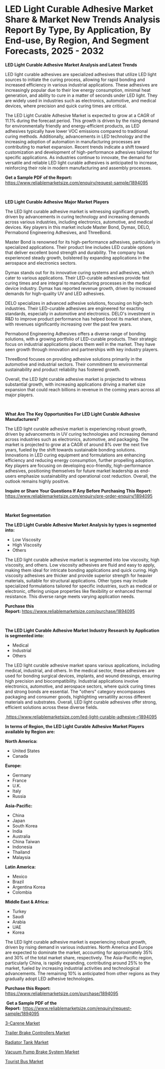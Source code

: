 <p><h1>LED Light Curable Adhesive Market Share & Market New Trends Analysis Report By Type, By Application, By End-use, By Region, And Segment Forecasts, 2025 - 2032</h1></p><p><strong>LED Light Curable Adhesive Market Analysis and Latest Trends</strong></p>
<p><p>LED light curable adhesives are specialized adhesives that utilize LED light sources to initiate the curing process, allowing for rapid bonding and increased efficiency in various industrial applications. These adhesives are increasingly popular due to their low energy consumption, minimal heat generation, and ability to cure in a matter of seconds under LED light. They are widely used in industries such as electronics, automotive, and medical devices, where precision and quick curing times are critical.</p><p>The LED Light Curable Adhesive Market is expected to grow at a CAGR of 11.1% during the forecast period. This growth is driven by the rising demand for environmentally friendly and energy-efficient products, as LED adhesives typically have lower VOC emissions compared to traditional curing methods. Additionally, advancements in LED technology and the increasing adoption of automation in manufacturing processes are contributing to market expansion. Recent trends indicate a shift toward customization and development of high-performance adhesives tailored for specific applications. As industries continue to innovate, the demand for versatile and reliable LED light curable adhesives is anticipated to increase, reinforcing their role in modern manufacturing and assembly processes.</p></p>
<p><strong>Get a Sample PDF of the Report:&nbsp;</strong> <a href="https://www.reliablemarketsize.com/enquiry/request-sample/1894095?utm_campaign=2218&utm_medium=2&utm_source=Github&utm_content=ia&utm_term=04022025&utm_id=led-light-curable-adhesive">https://www.reliablemarketsize.com/enquiry/request-sample/1894095</a></p>
<p>&nbsp;</p>
<p><strong>LED Light Curable Adhesive Major Market Players</strong></p>
<p><p>The LED light curable adhesive market is witnessing significant growth, driven by advancements in curing technology and increasing demands across various industries, including electronics, automotive, and medical devices. Key players in this market include Master Bond, Dymax, DELO, Permabond Engineering Adhesives, and ThreeBond.</p><p>Master Bond is renowned for its high-performance adhesives, particularly in specialized applications. Their product line includes LED curable options that deliver excellent bond strength and durability. The company has experienced steady growth, bolstered by expanding applications in the aerospace and electronics sectors. </p><p>Dymax stands out for its innovative curing systems and adhesives, which cater to various applications. Their LED-curable adhesives provide fast curing times and are integral to manufacturing processes in the medical device industry. Dymax has reported revenue growth, driven by increased demands for high-quality UV and LED adhesives.</p><p>DELO specializes in advanced adhesive solutions, focusing on high-tech industries. Their LED-curable adhesives are engineered for exacting standards, especially in automotive and electronics. DELO's investment in R&D to improve product performance has helped boost its market share, with revenues significantly increasing over the past few years.</p><p>Permabond Engineering Adhesives offers a diverse range of bonding solutions, with a growing portfolio of LED-curable products. Their strategic focus on industrial applications places them well in the market. They have seen growth through innovation and partnerships with key industry players.</p><p>ThreeBond focuses on providing adhesive solutions primarily in the automotive and industrial sectors. Their commitment to environmental sustainability and product reliability has fostered growth.</p><p>Overall, the LED light curable adhesive market is projected to witness substantial growth, with increasing applications driving a market size expansion that could reach billions in revenue in the coming years across all major players.</p></p>
<p>&nbsp;</p>
<p><strong>What Are The Key Opportunities For LED Light Curable Adhesive Manufacturers?</strong></p>
<p><p>The LED light curable adhesive market is experiencing robust growth, driven by advancements in UV curing technologies and increasing demand across industries such as electronics, automotive, and packaging. The market is projected to grow at a CAGR of around 8% over the next five years, fueled by the shift towards sustainable bonding solutions. Innovations in LED curing equipment and formulations are enhancing efficiency and reducing energy consumption, further propelling adoption. Key players are focusing on developing eco-friendly, high-performance adhesives, positioning themselves for future market leadership as end-users emphasize sustainability and operational cost reduction. Overall, the outlook remains highly positive.</p></p>
<p><strong>Inquire or Share Your Questions If Any Before Purchasing This Report:</strong> <a href="https://www.reliablemarketsize.com/enquiry/pre-order-enquiry/1894095?utm_campaign=2218&utm_medium=2&utm_source=Github&utm_content=ia&utm_term=04022025&utm_id=led-light-curable-adhesive">https://www.reliablemarketsize.com/enquiry/pre-order-enquiry/1894095</a></p>
<p>&nbsp;</p>
<p><strong>Market Segmentation</strong></p>
<p><strong>The LED Light Curable Adhesive Market Analysis by types is segmented into:</strong></p>
<p><ul><li>Low Viscosity</li><li>High Viscosity</li><li>Others</li></ul></p>
<p><p>The LED light curable adhesive market is segmented into low viscosity, high viscosity, and others. Low viscosity adhesives are fluid and easy to apply, making them ideal for intricate bonding applications and quick curing. High viscosity adhesives are thicker and provide superior strength for heavier materials, suitable for structural applications. Other types may include specialized formulations tailored for specific industries, such as medical or electronic, offering unique properties like flexibility or enhanced thermal resistance. This diverse range meets varying application needs.</p></p>
<p><strong>Purchase this Report:&nbsp;</strong><a href="https://www.reliablemarketsize.com/purchase/1894095?utm_campaign=2218&utm_medium=2&utm_source=Github&utm_content=ia&utm_term=04022025&utm_id=led-light-curable-adhesive">https://www.reliablemarketsize.com/purchase/1894095</a></p>
<p>&nbsp;</p>
<p><strong>The LED Light Curable Adhesive Market Industry Research by Application is segmented into:</strong></p>
<p><ul><li>Medical</li><li>Industrial</li><li>Others</li></ul></p>
<p><p>The LED light curable adhesive market spans various applications, including medical, industrial, and others. In the medical sector, these adhesives are used for bonding surgical devices, implants, and wound dressings, ensuring high precision and biocompatibility. Industrial applications involve electronics, automotive, and aerospace sectors, where quick curing times and strong bonds are essential. The "others" category encompasses packaging and consumer goods, highlighting versatility across different materials and substrates. Overall, LED light curable adhesives offer strong, efficient solutions across these diverse fields.</p></p>
<p><a href="https://www.reliablemarketsize.com/led-light-curable-adhesive-r1894095?utm_campaign=2218&utm_medium=2&utm_source=Github&utm_content=ia&utm_term=04022025&utm_id=led-light-curable-adhesive">&nbsp;https://www.reliablemarketsize.com/led-light-curable-adhesive-r1894095</a></p>
<p><strong>In terms of Region, the LED Light Curable Adhesive Market Players available by Region are:</strong></p>
<p>
    <p> <strong> North America: </strong>
        <ul>
            <li>United States</li>
            <li>Canada</li>
        </ul>
        </p> 
    <p> <strong> Europe: </strong>
        <ul>
            <li>Germany</li>
            <li>France</li>
            <li>U.K.</li>
            <li>Italy</li>
            <li>Russia</li>
        </ul>
        </p> 
    <p> <strong> Asia-Pacific: </strong>
        <ul>
            <li>China</li>
            <li>Japan</li>
            <li>South Korea</li>
            <li>India</li>
            <li>Australia</li>
            <li>China Taiwan</li>
            <li>Indonesia</li>
            <li>Thailand</li>
            <li>Malaysia</li>
        </ul>
        </p> 
    <p> <strong> Latin America: </strong>
        <ul>
            <li>Mexico</li>
            <li>Brazil</li>
            <li>Argentina Korea</li>
            <li>Colombia</li>
        </ul>
        </p> 
    <p> <strong> Middle East & Africa: </strong>
        <ul>
            <li>Turkey</li>
            <li>Saudi</li>
            <li>Arabia</li>
            <li>UAE</li>
            <li>Korea</li>
        </ul>
    </p>
    </p>
<p><p>The LED light curable adhesive market is experiencing robust growth, driven by rising demand in various industries. North America and Europe are expected to dominate the market, accounting for approximately 35% and 30% of the total market share, respectively. The Asia-Pacific region, particularly China, is rapidly expanding, contributing around 25% to the market, fueled by increasing industrial activities and technological advancements. The remaining 10% is anticipated from other regions as they gradually adopt LED adhesive technologies.</p></p>
<p><strong>Purchase this Report: </strong><a href="https://www.reliablemarketsize.com/purchase/1894095?utm_campaign=2218&utm_medium=2&utm_source=Github&utm_content=ia&utm_term=04022025&utm_id=led-light-curable-adhesive">https://www.reliablemarketsize.com/purchase/1894095</a></p>
<p>&nbsp;<strong>Get a Sample PDF of the Report:&nbsp;&nbsp;</strong><a href="https://www.reliablemarketsize.com/enquiry/request-sample/1894095?utm_campaign=2218&utm_medium=2&utm_source=Github&utm_content=ia&utm_term=04022025&utm_id=led-light-curable-adhesive">https://www.reliablemarketsize.com/enquiry/request-sample/1894095</a></p>
<p><strong></strong></p>
<p><p><a href="https://github.com/edacruz6/Market-Research-Report-List-1/blob/main/3-carene-market.md?utm_campaign=2218&utm_medium=2&utm_source=Github&utm_content=ia&utm_term=04022025&utm_id=led-light-curable-adhesive">3-Carene Market</a></p><p><a href="https://www.linkedin.com/pulse/forecast-of44-cagr-study-trailer-brake-controllers-market-tanme?utm_campaign=2218&utm_medium=2&utm_source=Github&utm_content=ia&utm_term=04022025&utm_id=led-light-curable-adhesive">Trailer Brake Controllers Market</a></p><p><a href="https://www.linkedin.com/pulse/radiator-tank-market-study-offeringa-thorough-summary-2sp6e?utm_campaign=2218&utm_medium=2&utm_source=Github&utm_content=ia&utm_term=04022025&utm_id=led-light-curable-adhesive">Radiator Tank Market</a></p><p><a href="https://www.linkedin.com/pulse/understanding-global-vacuum-pump-brake-system-marketsgrowth-p4pzc?utm_campaign=2218&utm_medium=2&utm_source=Github&utm_content=ia&utm_term=04022025&utm_id=led-light-curable-adhesive">Vacuum Pump Brake System Market</a></p><p><a href="https://www.linkedin.com/pulse/tourist-bus-market-analysis-insights-competition-cagr-mlu5e?utm_campaign=2218&utm_medium=2&utm_source=Github&utm_content=ia&utm_term=04022025&utm_id=led-light-curable-adhesive">Tourist Bus Market</a></p></p>